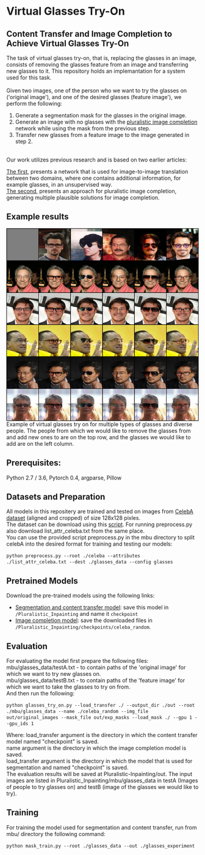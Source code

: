 
# Virtual Glasses Try-On

## Content Transfer and Image Completion to Achieve Virtual Glasses Try-On  ##
The task of virtual glasses try-on, that is, replacing the glasses in an image, consists of removing the glasses feature from an image and transferring new glasses to it. 
This repository holds an implemantation for a system used for this task. 
<br>
<br>
Given two images, one of the person who we want to try the glasses on ('original image'), and one of the desired glasses (feature image'), we perform the following:
1.	Generate a segmentation mask for the glasses in the original image.
2.	Generate an image with no glasses with the [pluralistic image completion](https://github.com/lyndonzheng/Pluralistic-Inpainting) network while using the mask from the previous step.
3.	Transfer new glasses from a feature image to the image generated in step 2. 
<br>
Our work utilizes previous research and is based on two earlier articles:

[The first](https://github.com/rmokady/mbu-content-tansfer), presents a network that is used for image-to-image translation between two domains, where one contains additional information, for example glasses, in an unsupervised way.
<br>
[The second](https://github.com/lyndonzheng/Pluralistic-Inpainting), presents an approach for pluralistic image completion, generating multiple plausible solutions for image completion. 


## Example results

<img src='final_results.png' align="center">
Example of virtual glasses try on for multiple types of glasses and diverse people. The people from which we would like to remove the glasses from and add new ones to are on the top row, and the glasses we would like to add are on the left column.

## Prerequisites:
Python 2.7 / 3.6, Pytorch 0.4, argparse, Pillow

## Datasets and Preparation
All models in this repositery are trained and tested on images from [CelebA dataset](http://mmlab.ie.cuhk.edu.hk/projects/CelebA.html) (aligned and cropped) of size 128x128 pixles.
<br>
The dataset can be download using this [script](https://gist.github.com/charlesreid1/4f3d676b33b95fce83af08e4ec261822).
For running preprocess.py also download list_attr_celeba.txt from the same place.
<br>
You can use the provided script preprocess.py in the mbu directory to split celebA into the desired format for training and testing our models:
<br>
```
python preprocess.py --root ./celeba --attributes ./list_attr_celeba.txt --dest ./glasses_data --config glasses 
```

## Pretrained Models
Download the pre-trained models using the following links:
<br>
- [Segmentation and content transfer model](https://drive.google.com/file/d/1oz32kB_91te4kEj8uuva9CwJPULtorep/view?usp=sharing): save this model in ```/Pluralistic_Inpainting``` and name it ```checkpoint```
- [Image completion model](https://drive.google.com/drive/folders/1giwKIj6kpTUv393-WN83_IUCyG2ingMD?usp=sharing): save the downloaded files in ```/Pluralistic_Inpainting/checkpoints/celeba_random```.

## Evaluation
For evaluating the model first prepare the following files:
<br>
mbu/glasses_data/testA.txt - to contain paths of the 'original image' for which we want to try new glasses on.
<br>
mbu/glasses_data/testB.txt - to contain paths of the 'feature image' for which we want to take the glasses to try on from.
<br>
And then run the following:
```
python glasses_try_on.py --load_transfer ./ --output_dir ./out --root ./mbu/glasses_data --name ./celeba_random --img_file out/original_images --mask_file out/exp_masks --load_mask ./ --gpu 1 --gpu_ids 1
```
Where:
load_transfer argument is the directory in which the content transfer model named "checkpoint" is saved.
<br>
name argument is the directory in which the image completion model is saved.
<br>
load_transfer argument is the directory in which the model that is used for segmentation and named "checkpoint" is saved.
<br>
The evaluation results will be saved at Pluralistic-Inpainting/out.
The input images are listed in Pluralistic_Inpainting/mbu/glasses_data in testA (Images of people to try glasses on) and testB (image of the glasses we would like to try).

## Training
For training the model used for segmentation and content transfer, run from mbu/ directory the following command:
```
python mask_train.py --root ./glasses_data --out ./glasses_experiment
```

